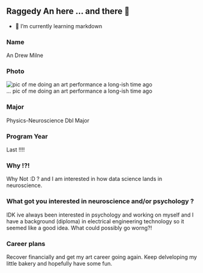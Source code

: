 ## Raggedy An here ... and there 👋
- 🌱 I’m currently learning markdown

### Name 
 An Drew Milne 

### Photo
![pic of me doing an art performance a long-ish time ago ](https://andrewjohnmilne.com/wp-content/uploads/2013/05/logo2pt2_sm275.jpg)
<br>
... pic of me doing an art performance a long-ish time ago 

### Major
Physics-Neuroscience Dbl Major

### Program Year
Last !!!!

### Why !?! 
Why Not :D ? and I am interested in how data science lands in neuroscience.

### What got you interested in neuroscience and/or psychology ?
IDK ive always been interested in psychology and working on myself and I have a background (diploma) in electrical engineering technology so it seemed like a good idea. What could possibly go worng?!

### Career plans 
Recover financially and get my art career going again. 
Keep delveloping my little bakery and hopefully have some fun. 

